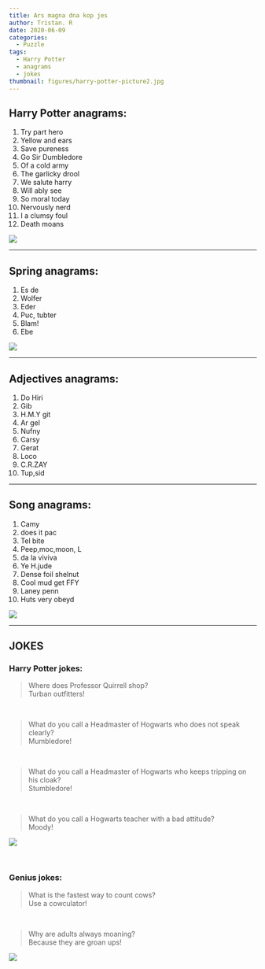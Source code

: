 ```yaml
---
title: Ars magna dna kop jes
author: Tristan. R
date: 2020-06-09
categories:
  - Puzzle
tags:
  - Harry Potter
  - anagrams
  - jokes
thumbnail: figures/harry-potter-picture2.jpg
---
```


## Harry Potter anagrams:

1.	Try part hero
2.	Yellow and ears 
3.	Save pureness
4.	Go Sir Dumbledore	
5.	Of a cold army
6.	The garlicky drool
7.	We salute harry
8.	Will ably see
9.	So moral today
10.	Nervously nerd
11.	I a clumsy foul
12.	Death moans	

![](https://raw.githubusercontent.com/europa-ee/news/master/static/figures/harry-potter-picture.jpg)

<hr>

## Spring anagrams:

1.	Es de				
2.	Wolfer		
3.	Eder
4.	Puc, tubter
5.	Blam!
6.	Ebe 

![](https://raw.githubusercontent.com/europa-ee/news/master/static/figures/flowers-for-puzzle.jpg)

<hr>

## Adjectives anagrams:

1.	Do Hiri
2.	Gib
3.	H.M.Y git
4.	Ar gel
5.	Nufny
6.	Carsy
7.	Gerat
8.	Loco
9.	C.R.ZAY
10.	Tup,sid

<hr>

## Song anagrams:

1.	Camy		
2.	does it pac
3.	Tel bite  
4.	Peep,moc,moon, L
5.	da la viviva
6.	Ye H.jude                 
7.	Dense foil shelnut
8.	Cool mud get FFY
9.	Laney penn
10.	Huts very obeyd

![](https://raw.githubusercontent.com/europa-ee/news/master/static/figures/singer-for-puzzle.jpg)

<hr>

## JOKES

### Harry Potter jokes:

> Where does Professor Quirrell shop?	   
> Turban outfitters!

<br>

> What do you call a Headmaster of Hogwarts who does not speak clearly?    
> Mumbledore!

<br>

> What do you call a Headmaster of Hogwarts who keeps tripping on his cloak?    
> Stumbledore!

<br>

> What do you call a Hogwarts teacher with a bad attitude?    
> Moody!

![](https://raw.githubusercontent.com/europa-ee/news/master/static/figures/harry-potter-picture2.jpg)

<br>

### Genius jokes:

> What is the fastest way to count cows?    
> Use a cowculator!

<br>

> Why are adults always moaning?    
> Because they are groan ups!

![](https://raw.githubusercontent.com/europa-ee/news/master/static/figures/counting-cows-picture.jpg)


<br>
<br>

